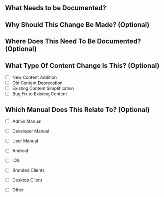 <!-- Short on time? Just write what you’re thinking. -->



<!-- Have more time? Please answer out as many of the questions below as you can. -->
## What Needs to be Documented?
<!--
Describe, in detail, what changes are required.
However, don’t make it a Ph.D. thesis or "War and Peace".
-->



## Why Should This Change Be Made? (Optional)
<!--
Describe, in detail, why these changes are required.
However, don’t make it a Ph.D. thesis or "War and Peace".
This helps ensure that your issue is implemented.
-->



## Where Does This Need To Be Documented? (Optional)
<!--
If this is a new content addition, please provide the path(s)
to the relevant file(s), if known, where the new information needs
to be added.
-->



<!--
The following questions are for planning by the docs team.
-->
## What Type Of Content Change Is This? (Optional)
- [ ] New Content Addition
- [ ] Old Content Deprecation
- [ ] Existing Content Simplification
- [ ] Bug Fix to Existing Content

## Which Manual Does This Relate To? (Optional)
- [ ] Admin Manual
- [ ] Developer Manual
- [ ] User Manual
- [ ] Android
- [ ] iOS
- [ ] Branded Clients
- [ ] Desktop Client
- [ ] Other

